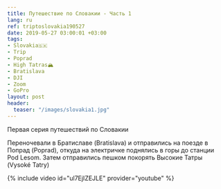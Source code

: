 ```yaml
---
title: Путешествие по Словакии - Часть 1
lang: ru
ref: triptoslovakia190527
date: 2019-05-27 03:00:01 +03:00
tags:
- Slovakia🇸🇰
- Trip
- Poprad
- High Tatras🏔
- Bratislava
- DJI
- Zoom
- GoPro
layout: post
header:
  teaser: "/images/slovakia1.jpg"
---
```


Первая серия путешествий по Словакии

Переночевали в Братиславе (Bratislava) и отправились на поезде в Попрад (Poprad), откуда на электричке поднялись в горы до станции Pod Lesom. Затем отправились пешком покорять Высокие Татры (Vysoké Tatry)

{% include video id="ul7EjIZEJLE" provider="youtube" %}
